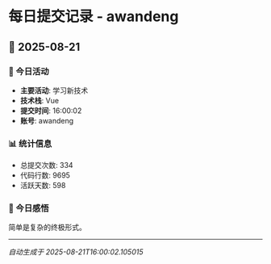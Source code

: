 # 每日提交记录 - awandeng

## 📅 2025-08-21

### 🎯 今日活动
- **主要活动**: 学习新技术
- **技术栈**: Vue
- **提交时间**: 16:00:02
- **账号**: awandeng

### 📊 统计信息
- 总提交次数: 334
- 代码行数: 9695
- 活跃天数: 598

### 💭 今日感悟
简单是复杂的终极形式。

---
*自动生成于 2025-08-21T16:00:02.105015*
